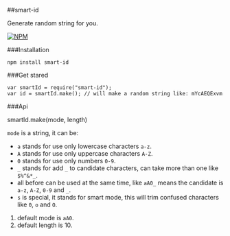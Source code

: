 ##smart-id

Generate random string for you.

[![NPM](https://nodei.co/npm/smart-id.png?downloads=true&downloadRank=true&stars=true)](https://nodei.co/npm/smart-id/)

###Installation

	npm install smart-id

###Get stared

	var smartId = require("smart-id");
	var id = smartId.make(); // will make a random string like: mYcAEQExvm

###Api

smartId.make(mode, length)

`mode` is a string, it can be:

+ `a` stands for use only lowercase characters `a-z`.
+ `A` stands for use only uppercase characters `A-Z`.
+ `0` stands for use only numbers `0-9`.
+ `_` stands for add `_` to candidate characters, can take more than one like `$%^&*_`.
+ all before can be used at the same time, like `aA0_` means the candidate is `a-z`, `A-Z`, `0-9` and `_`.
+ `s` is special, it stands for smart mode, this will trim confused characters like `0`, `o` and `O`.

1. default mode is `aA0`.
2. default length is 10.
